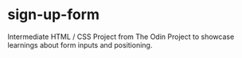 # sign-up-form
Intermediate HTML / CSS Project from The Odin Project to showcase learnings about form inputs and positioning.
